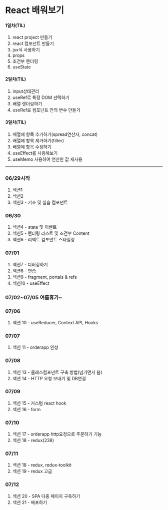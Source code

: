 # React 배워보기
#### 1일차(TIL)
1. react project 만들기
2. react 컴포넌트 만들기
3. jsx식 사용하기
4. props
5. 조건부 렌더링
6. useState

#### 2일차(TIL)
1. input상태관리
2. useRef로 특정 DOM 선택하기
3. 배열 렌더링하기
4. useRef로 컴포넌트 안의 변수 만들기

#### 3일차(TIL)
1. 배열에 항목 추가하기(spread연산자, concat)
2. 배열에 항목 제거하기(filter)
3. 배열에 항목 수정하기
4. useEffect를 사용해보기
5. useMemo 사용하여 연산한 값 재사용


-------------------------
### 06/29시작
1. 섹션1
2. 섹션2
3. 섹션3 - 기초 및 실습 컴포넌트

### 06/30
1. 섹션4 - state 및 이벤트
2. 섹션5 - 렌더링 리스트 및 조건부 Content
3. 섹션6 - 리엑트 컴포넌트 스타일링

### 07/01
1. 섹션7 - 디버깅하기
2. 섹션8 - 연습
3. 섹션9 - fragment, portals & refs
4. 섹션10 - useEffect

### 07/02~07/05 여름휴가~

### 07/06
1. 섹션 10 - useReducer, Context API, Hooks

### 07/07
1. 섹션 11 - orderapp 완성

### 07/08
1. 섹션 13 - 클래스컴포넌트 구축 방법(넘기면서 봄)
2. 섹션 14 - HTTP 요청 보내기 및 DB연결

### 07/09
1. 섹션 15 - 커스텀 react hook
2. 섹션 16 - form

### 07/10
1. 섹션 17 - orderapp http요청으로 주문하기 기능
2. 섹션 18 - redux(238)

### 07/11
1. 섹션 18 - redux, redux-toolkit
2. 섹션 19 - redux 고급

### 07/12
1. 섹션 20 - SPA 다중 페이지 구축하기
2. 섹션 21 - 배포하기
